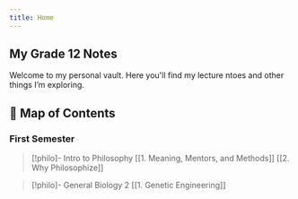 ```yaml
---
title: Home
---
```


## My Grade 12 Notes

Welcome to my personal vault.  Here you'll find my lecture ntoes and other things I’m exploring.

## 🌱 Map of Contents

### First Semester
>[!philo]- Intro to Philosophy
>[[1. Meaning, Mentors, and Methods]]
> [[2. Why Philosophize]]

>[!philo]- General Biology 2
>[[1. Genetic Engineering]]


